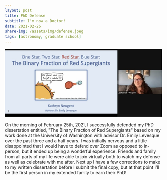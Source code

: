 ```yaml
---
layout: post
title: PhD Defense
subtitle: I'm now a Doctor!
date: 2021-02-26
share-img: /assets/img/defense.jpeg
tags: [astronomy, graduate school]
---
```


![Defense](/assets/img/defense.jpeg)

On the morning of February 25th, 2021, I successfully defended my PhD dissertation entitled, "The Binary Fraction of Red Supergiants" based on my work done at the University of Washington with advisor Dr. Emily Levesque over the past three and a half years. I was initially nervous and a little disappointed that I would have to defend over Zoom as opposed to in-person, but it ended up being a wonderful experience. Friends and family from all parts of my life were able to join virtually both to watch my defense as well as celebrate with me after. Next up I have a few corrections to make to my written dissertation before I submit the final copy, but at that point I'll be the first person in my extended family to earn their PhD!
